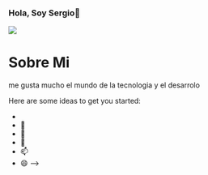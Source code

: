 ### Hola, Soy Sergio👋

<img src="SergioVargas-banner.png">


<h1>Sobre Mi</h1>
<p>me gusta mucho el mundo de la tecnologia y el desarrolo</p>




Here are some ideas to get you started:

- 
- 🌱
- 🤔 
- 💬 
- 📫 
- 😄 
-->
